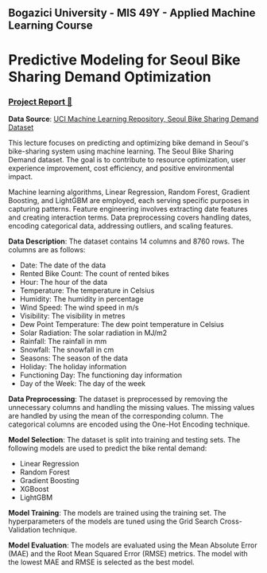 
## Bogazici University - MIS 49Y - Applied Machine Learning Course

# Predictive Modeling for Seoul Bike Sharing Demand Optimization
### [Project Report 🔗](https://drive.google.com/file/d/1yifO2RnsPUAqPmQQ3OHMFeaNxzqTewfX/view?usp=sharing)
**Data Source**: [UCI Machine Learning Repository, Seoul Bike Sharing Demand Dataset](https://archive.ics.uci.edu/dataset/560/seoul+bike+sharing+demand)

This lecture focuses on predicting and optimizing bike demand in Seoul's bike-sharing system using
machine learning. The Seoul Bike Sharing Demand dataset.
The goal is to contribute to resource optimization, user
experience improvement, cost efficiency, and positive
environmental impact.

Machine learning algorithms, Linear Regression, Random
Forest, Gradient Boosting, and LightGBM are employed, each
serving specific purposes in capturing patterns. Feature
engineering involves extracting date features and creating
interaction terms. Data preprocessing covers handling dates,
encoding categorical data, addressing outliers, and scaling
features.

**Data Description**: The dataset contains 14 columns and 8760 rows. The columns are as follows:
- Date: The date of the data
- Rented Bike Count: The count of rented bikes
- Hour: The hour of the data
- Temperature: The temperature in Celsius
- Humidity: The humidity in percentage
- Wind Speed: The wind speed in m/s
- Visibility: The visibility in metres
- Dew Point Temperature: The dew point temperature in Celsius
- Solar Radiation: The solar radiation in MJ/m2
- Rainfall: The rainfall in mm
- Snowfall: The snowfall in cm
- Seasons: The season of the data
- Holiday: The holiday information
- Functioning Day: The functioning day information
- Day of the Week: The day of the week

**Data Preprocessing**: The dataset is preprocessed by removing the unnecessary columns and handling the missing values. The missing values are handled by using the mean of the corresponding column. The categorical columns are encoded using the One-Hot Encoding technique.

**Model Selection**: The dataset is split into training and testing sets. The following models are used to predict the bike rental demand:

- Linear Regression
- Random Forest
- Gradient Boosting
- XGBoost
- LightGBM

**Model Training**: The models are trained using the training set. The hyperparameters of the models are tuned using the Grid Search Cross-Validation technique.

**Model Evaluation**: The models are evaluated using the Mean Absolute Error (MAE) and the Root Mean Squared Error (RMSE) metrics. The model with the lowest MAE and RMSE is selected as the best model.
